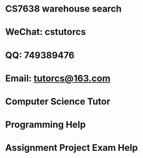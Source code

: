 # CS7638 warehouse search
# WeChat: cstutorcs

# QQ: 749389476

# Email: tutorcs@163.com

# Computer Science Tutor

# Programming Help

# Assignment Project Exam Help
